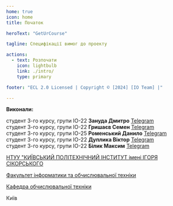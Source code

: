 ```yaml
---
home: true
icon: home
title: Початок

heroText: "GetUrCourse"

tagline: Специфікації вимог до проекту

actions:
  - text: Розпочати
    icon: lightbulb
    link: ./intro/
    type: primary

footer: "ECL 2.0 Licensed | Copyright © [2024] [IO Team] |"

---
```



**Виконали:** 

студент 3-го курсу, групи IO-22<span padding-right:5em></span> **Зануда Дмитро**<span padding-left:5em></span> [Telegram](https://t.me/Dimatortik)  
студент 3-го курсу, групи IO-22<span padding-right:5em></span> **Гришаєв Семен**<span padding-left:5em></span> [Telegram](https://t.me/drorislav)  
студент 3-го курсу, групи IO-25<span padding-right:5em></span> **Роменський Данило**<span padding-left:5em></span> [Telegram](https://t.me/D0wnfal1)  
студент 3-го курсу, групи IO-22<span padding-right:5em></span> **Дуплика Віктор**<span padding-left:5em></span> [Telegram](https://t.me/Wi_Tor)  
студент 3-го курсу, групи IO-22<span padding-right:5em></span> **Білик Максим**<span padding-left:5em></span> [Telegram](https://t.me/IIIqwertyII)  

[НТУУ "КИЇВСЬКИЙ ПОЛІТЕХНІЧНИЙ ІНСТИТУТ імені ІГОРЯ СІКОРСЬКОГО](https://kpi.ua/)

[Факультет інформатики та обчислювальної техніки](https://fiot.kpi.ua/)

[Кафедра обчислювальної техніки](https://comsys.kpi.ua/)

Київ
